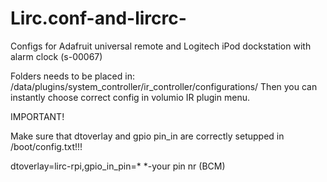 # Lirc.conf-and-lircrc-
Configs for Adafruit universal remote and Logitech iPod dockstation with alarm clock (s-00067)


Folders needs to be placed in: /data/plugins/system_controller/ir_controller/configurations/
Then you can instantly choose correct config in volumio IR plugin menu.


IMPORTANT!

Make sure that dtoverlay and gpio pin_in are correctly setupped in /boot/config.txt!!!

dtoverlay=lirc-rpi,gpio_in_pin=*
*-your pin nr (BCM)
